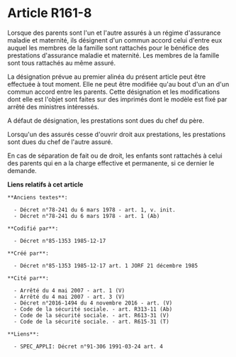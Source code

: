 # Article R161-8

Lorsque des parents sont l'un et l'autre assurés à un régime d'assurance maladie et maternité, ils désignent d'un commun
accord celui d'entre eux auquel les membres de la famille sont rattachés pour le bénéfice des prestations d'assurance maladie
et maternité. Les membres de la famille sont tous rattachés au même assuré. 

La désignation prévue au premier alinéa du présent article peut être effectuée à tout moment. Elle ne peut être modifiée
qu'au bout d'un an d'un commun accord entre les parents. Cette désignation et les modifications dont elle est l'objet sont
faites sur des imprimés dont le modèle est fixé par arrêté des ministres intéressés. 

A défaut de désignation, les prestations sont dues du chef du père.

Lorsqu'un des assurés cesse d'ouvrir droit aux prestations, les prestations sont dues du chef de l'autre assuré. 

En cas de séparation de fait ou de droit, les enfants sont rattachés à celui des parents qui en a la charge effective et
permanente, si ce dernier le demande.

**Liens relatifs à cet article**

	**Anciens textes**:

	  - Décret n°78-241 du 6 mars 1978 - art. 1, v. init.
	  - Décret n°78-241 du 6 mars 1978 - art. 1 (Ab)

	**Codifié par**:

	  - Décret n°85-1353 1985-12-17

	**Créé par**:

	  - Décret n°85-1353 1985-12-17 art. 1 JORF 21 décembre 1985

	**Cité par**:

	  - Arrêté du 4 mai 2007 - art. 1 (V)
	  - Arrêté du 4 mai 2007 - art. 3 (V)
	  - Décret n°2016-1494 du 4 novembre 2016 - art. (V)
	  - Code de la sécurité sociale. - art. R313-11 (Ab)
	  - Code de la sécurité sociale. - art. R613-31 (V)
	  - Code de la sécurité sociale. - art. R615-31 (T)

	**Liens**:

	  - SPEC_APPLI: Décret n°91-306 1991-03-24 art. 4
